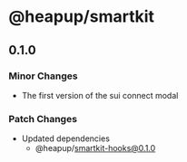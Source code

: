 # @heapup/smartkit

## 0.1.0

### Minor Changes

- The first version of the sui connect modal

### Patch Changes

- Updated dependencies
  - @heapup/smartkit-hooks@0.1.0
